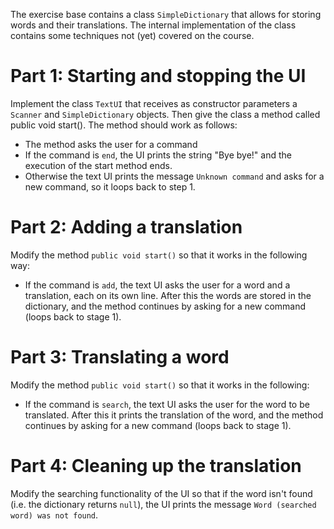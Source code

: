 The exercise base contains a class `SimpleDictionary` that allows for storing words and their translations. The internal implementation of the class contains some techniques not (yet) covered on the course.


# Part 1: Starting and stopping the UI
Implement the class `TextUI` that receives as constructor parameters a `Scanner` and `SimpleDictionary` objects. Then give the class a method called public void start(). The method should work as follows:

- The method asks the user for a command
- If the command is `end`, the UI prints the string "Bye bye!" and the execution of the start method ends.
- Otherwise the text UI prints the message `Unknown command` and asks for a new command, so it loops back to step 1.


# Part 2: Adding a translation
Modify the method `public void start()` so that it works in the following way:

- If the command is `add`, the text UI asks the user for a word and a translation, each on its own line. After this the words are stored in the dictionary, and the method continues by asking for a new command (loops back to stage 1).


# Part 3: Translating a word
Modify the method `public void start()` so that it works in the following:

- If the command is `search`, the text UI asks the user for the word to be translated. After this it prints the translation of the word, and the method continues by asking for a new command (loops back to stage 1).


# Part 4: Cleaning up the translation
Modify the searching functionality of the UI so that if the word isn't found (i.e. the dictionary returns `null`), the UI prints the message `Word (searched word) was not found`.